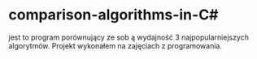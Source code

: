 # comparison-algorithms-in-C#
jest to program porównujący ze sob ą wydajność 3 najpopularniejszych algorytmów.
Projekt wykonałem na zajęciach z programowania.
